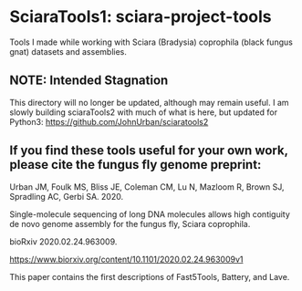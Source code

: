 # SciaraTools1: sciara-project-tools
Tools I made while working with Sciara (Bradysia) coprophila (black fungus gnat) datasets and assemblies.


NOTE: Intended Stagnation
------------------------------------------
This directory will no longer be updated, although may remain useful. I am slowly building sciaraTools2 with much of what is here, but updated for Python3:
https://github.com/JohnUrban/sciaratools2


If you find these tools useful for your own work, please cite the fungus fly genome preprint:
-------------------------------------------
Urban JM, Foulk MS, Bliss JE, Coleman CM, Lu N, Mazloom R, Brown SJ, Spradling AC, Gerbi SA. 2020. 

Single-molecule sequencing of long DNA molecules allows high contiguity de novo genome assembly for the fungus fly, Sciara coprophila. 

bioRxiv 2020.02.24.963009.

https://www.biorxiv.org/content/10.1101/2020.02.24.963009v1

This paper contains the first descriptions of Fast5Tools, Battery, and Lave.
